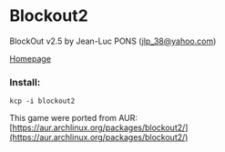 # Blockout2

BlockOut v2.5 by Jean-Luc PONS (jlp_38@yahoo.com)

[Homepage](http://www.blockout.net/blockout2/)

### Install:
```
kcp -i blockout2
```

This game were ported from AUR: [https://aur.archlinux.org/packages/blockout2/](https://aur.archlinux.org/packages/blockout2/)
